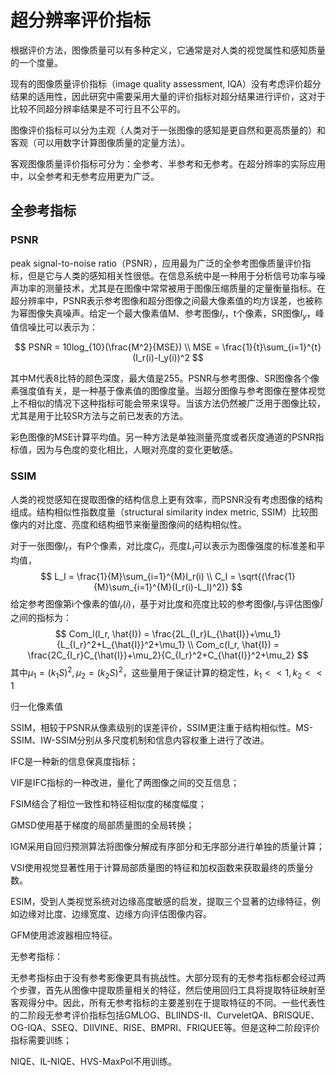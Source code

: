 # 超分辨率评价指标

根据评价方法，图像质量可以有多种定义，它通常是对人类的视觉属性和感知质量的一个度量。

现有的图像质量评价指标（image quality assessment, IQA）没有考虑评价超分结果的适用性，因此研究中需要采用大量的评价指标对超分结果进行评价，这对于比较不同超分辨率结果是不可行且不公平的。

图像评价指标可以分为主观（人类对于一张图像的感知是更自然和更高质量的）和客观（可以用数字计算图像质量的定量方法）。

客观图像质量评价指标可分为：全参考、半参考和无参考。在超分辨率的实际应用中，以全参考和无参考应用更为广泛。

## 全参考指标

### PSNR

peak signal-to-noise ratio（PSNR），应用最为广泛的全参考图像质量评价指标，但是它与人类的感知相关性很低。在信息系统中是一种用于分析信号功率与噪声功率的测量技术，尤其是在图像中常常被用于图像压缩质量的定量衡量指标。在超分辨率中，PSNR表示参考图像和超分图像之间最大像素值的均方误差，也被称为幂图像失真噪声。给定一个最大像素值M、参考图像$I_r$，t个像素，SR图像$I_y$，峰值信噪比可以表示为：

$$
PSNR = 10log_{10}(\frac{M^2}{MSE}) \\
MSE = \frac{1}{t}\sum_{i=1}^{t}(I_r(i)-I_y(i))^2
$$

其中M代表8比特的颜色深度，最大值是255。PSNR与参考图像、SR图像各个像素强度值有关，是一种基于像素值的图像度量。当超分图像与参考图像在整体视觉上不相似的情况下这种指标可能会带来误导。当该方法仍然被广泛用于图像比较，尤其是用于比较SR方法与之前已发表的方法。

彩色图像的MSE计算平均值。另一种方法是单独测量亮度或者灰度通道的PSNR指标值，因为与色度的变化相比，人眼对亮度的变化更敏感。

### SSIM

人类的视觉感知在提取图像的结构信息上更有效率，而PSNR没有考虑图像的结构组成。结构相似性指数度量（structural similarity index metric, SSIM）比较图像内的对比度、亮度和结构细节来衡量图像间的结构相似性。

对于一张图像$I_r$，有P个像素，对比度$C_I$，亮度$L_I$可以表示为图像强度的标准差和平均值，
$$
L_I = \frac{1}{M}\sum_{i=1}^{M}I_r(i) \\
C_I = \sqrt{(\frac{1}{M}\sum_{i=1}^{M}(I_r(i)-L_I)^2)}
$$
给定参考图像第i个像素的值$I_r(i)$，基于对比度和亮度比较的参考图像$I_r$与评估图像$\hat{I}$之间的指标为：
$$
Com_l(I_r, \hat{I}) = \frac{2L_{I_r}L_{\hat{I}}+\mu_1}{L_{I_r}^2+L_{\hat{I}}^2+\mu_1} \\
Com_c(I_r, \hat{I}) = \frac{2C_{I_r}C_{\hat{I}}+\mu_2}{C_{I_r}^2+C_{\hat{I}}^2+\mu_2}
$$
其中$\mu_1=(k_1S)^2, \mu_2=(k_2S)^2$，这些量用于保证计算的稳定性，$k_1<<1, k_2<<1$

归一化像素值

SSIM，相较于PSNR从像素级别的误差评价，SSIM更注重于结构相似性。MS-SSIM、IW-SSIM分别从多尺度机制和信息内容权重上进行了改进。

IFC是一种新的信息保真度指标；

VIF是IFC指标的一种改进，量化了两图像之间的交互信息；

FSIM结合了相位一致性和特征相似度的梯度幅度；

GMSD使用基于梯度的局部质量图的全局转换；

IGM采用自回归预测算法将图像分解成有序部分和无序部分进行单独的质量计算；

VSI使用视觉显著性用于计算局部质量图的特征和加权函数来获取最终的质量分数。

ESIM，受到人类视觉系统对边缘高度敏感的启发，提取三个显著的边缘特征，例如边缘对比度、边缘宽度、边缘方向评估图像内容。

GFM使用滤波器相应特征。

无参考指标：

无参考指标由于没有参考影像更具有挑战性。大部分现有的无参考指标都会经过两个步骤，首先从图像中提取质量相关的特征，然后使用回归工具将提取特征映射至客观得分中。因此，所有无参考指标的主要差别在于提取特征的不同。一些代表性的二阶段无参考评价指标包括GMLOG、BLIINDS-II、CurveletQA、BRISQUE、OG-IQA、SSEQ、DIIVINE、RISE、BMPRI、FRIQUEE等。但是这种二阶段评价指标需要训练；

NIQE、IL-NIQE、HVS-MaxPol不用训练。
